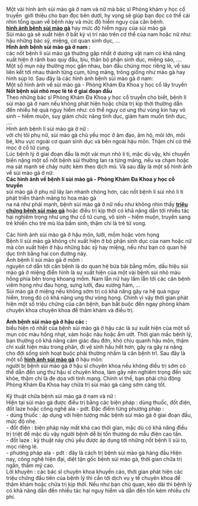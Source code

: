<p>Một vài hình ảnh sùi mào gà ở nam và nữ mà bác sĩ Phòng khám y học cổ truyền &nbsp;giới thiệu cho bạn đọc bên dưới, hy vọng sẽ giúp bạn đọc có thể cái nhìn tổng quan về bệnh này và mức độ hiểm nguy của căn bệnh.<br />
<a href="http://tribenhdongy.com/tong-hop-cac-hinh-anh-cua-benh-sui-mao-ga/"><strong>hình ảnh bệnh sùi mào gà</strong></a> hay mức độ hiểm nguy của sùi mào gà<br />
Sùi mào gà sẽ xuất hiện ở bất kỳ vị trí nào trên cơ thể của nam hoặc nữ như: hậu những bác sỹ, miệng, cơ quan sinh dục, &hellip;<br />
<strong>Hình ảnh bệnh sùi mào gà ở nam :</strong><br />
các nốt bệnh lí sùi mào gà thường gặp nhất ở dương vật nam có khả năng xuất hiện ở rãnh bao quy đầu, bìu, thân bộ phận sinh dục, miệng sáo, &hellip;. Một số mụn này thường mọc gần nhau, ban đầu chúng mọc riêng lẻ, về sau liên kết tới nhau thành từng cụm, từng mảng, trông giống như mào gà hay hình súp lơ. Sau đây là các hình ảnh bệnh sùi mào gà ở nam:<br />
Một số hình ảnh về sùi mào gà - Phòng Khám Đa Khoa y học cổ lây truyền<br />
<strong>Nốt bệnh sùi nhỏ mọc lẻ tẻ ở giai đoạn đầu</strong><br />
Theo những bác sĩ Phòng Khám Đa Khoa y học cổ truyền cho biết, bệnh lí sùi mào gà ở nam nếu không phát hiện hoặc chữa trị kịp thời thường dẫn đến nhiều hệ quả nguy hiểm như: có thể nguy cơ ung thư vùng kín hay vô sinh &ndash; hiếm muộn, suy giảm chức năng tình dục, giảm ham muốn tình dục, &hellip;.<br />
Hình ảnh bệnh lí sùi mào gà ở nữ :<br />
với chị tôi phụ nữ, sùi mào gà chủ yếu mọc ở âm đạo, âm hộ, môi lớn, môi bé, khu vực ngoài cơ quan sinh dục và bên ngoài hậu môn. Thậm chí có thể mọc ở cổ tử cung.<br />
Lúc bệnh lý ở giai đoạn đầu là một vài mụn nhỏ li ti, mặc dù vậy, khi chuyển biến nặng một số nốt bệnh sùi thường lan ra từng mảng, nếu va chạm hoặc ma sát mạnh sẽ chảy nước kèm theo dịch mủ. Và sau đây là một số hình ảnh về sùi mào gà ở nữ:<br />
<strong>Các hình ảnh về bệnh lí sùi mào gà - Phòng Khám Đa Khoa y học cổ truyền</strong>&nbsp;<br />
sùi mào gà ở phụ nữ lây lan nhanh chóng hơn, các nốt bệnh lí sùi nhỏ li ti phát triển thành mảng to hoa mào gà<br />
na ná như phái mạnh, bệnh sùi mào gà ở nữ nếu như không nhìn thấy <a href="http://tribenhdongy.com/trieu-chung-va-bieu-hien-cua-benh-sui-mao-ga/"><strong>triệu chứng bệnh sùi mào gà</strong></a>&nbsp;hoặc điều trị kịp thời có khả năng dẫn tới nhiều tác hại nghiêm trọng như ung thư cổ tử cung, vô sinh &ndash; hiếm muộn, truyền sang trẻ khiến cho trẻ mù lòa bẩm sinh, thậm chí là trẻ tử vong.</p>

<p>Các hình ảnh sùi mào gà ở hậu môn, lưỡi, mồm hoặc vòm họng<br />
Bệnh lí sùi mào gà không chỉ xuất hiện ở bộ phận sinh dục của nam hoặc nữ mà còn xuất hiện ở hậu những bác sỹ hay miệng, nếu như bạn có quan hệ dục tình bằng hai con đường này.<br />
Ảnh bệnh lí sùi mào gà ở mồm :<br />
nguyên cớ dẫn tới căn bệnh là do quan hệ bừa bãi bằng mồm, dấu hiệu sùi mào gà ở miệng điển hình là sự xuất hiện của một vài bệnh sùi nhỏ màu hồng phía bên trong khoang mồm. Nam lẫn nữ hay lầm lẫn tới các căn bệnh viêm họng như đau họng, sưng lưỡi, đau xương hàm, &hellip;<br />
Sùi mào gà ở miệng nếu không sớm trị có khả năng gây ra hệ quả nguy hiểm, trong đó có khả năng ung thư vòng họng. Chính vì vậy thời gian phát hiện một số triệu chứng của căn bệnh, bạn bắt buộc đến ngay phòng khám chuyên khoa chuyên khoa để thăm khám và điều trị.</p>

<p><strong>Ảnh bệnh sùi mào gà ở hậu các :</strong><br />
biểu hiện rõ nhất của bệnh sùi mào gà ở hậu các là sự xuất hiện của một số mụn cóc màu hồng nhạt, xám hoặc nâu hoặc ẩm ướt. Thời gian mắc bệnh lý, bạn thường có khả năng cảm giác đau đớn, khó chịu quanh hậu môn, thậm chí xuất hiện máu trong phân, đi vệ sinh hầu hết hơn, gây ra gây ra nặng cho đời sống sinh hoạt buộc phải thường nhầm là căn bệnh trĩ. Sau đây là một số <a href="http://tribenhdongy.com/tong-hop-cac-hinh-anh-cua-benh-sui-mao-ga/"><strong>hình ảnh sùi mào gà</strong></a> ở hậu môn:<br />
người bị bệnh sùi mào gà ở hậu sĩ chuyên khoa nếu không điều trị sớm có thể dẫn đến ung thư hậu sĩ chuyên khoa, làm gây nên nghiêm trọng đến sức khỏe, thậm chí là đe dọa với tính mạng. Chính vì thế, bạn phải chủ động Phòng Khám Đa Khoa hay chữa trị sùi mào gà càng sớm càng tốt.</p>

<p>Kỹ thuật chữa bệnh sùi mào gà ở nam và nữ :<br />
Hiện tại sùi mào gà được điều trị bằng các biện pháp : dùng thuốc, đốt điện, đốt laze hoặc công nghệ ala - pdt. Đặc điểm từng phương pháp :<br />
- dùng thuốc : áp dụng với hiện tượng mắc bệnh sùi mào gà ở giai đoạn đầu, mức độ nhẹ.<br />
- đốt điện : biện pháp này mất khá cao thời gian, mặc dù có khả năng điều trị triệt để mặc dù vậy người bệnh dễ bị tổn thương do mẫu điện cao tần.<br />
- đốt laze : kỹ thuật này chủ yếu được áp dụng tới những nốt bệnh lí sùi to, mọc riêng lẻ.<br />
- phương pháp ala - pdt : đây là cách trị bệnh sùi mào gà hàng đầu Hiện nay, công nghệ hiện đại, diệt tận gốc bệnh sùi mào gà, thời gian chữa trị ngắn, thẩm mỹ cao.<br />
Lời khuyên : các bác sĩ chuyên khoa khuyến cáo, thời gian phát hiện các triệu chứng đầu tiên của bệnh lý thì cần tới dịch vụ y tế chuyên khoa để thăm khám hoặc chữa trị kịp thời. Nếu như bạn chủ quan, kéo dài thì bệnh lý có khả năng dẫn đến nhiều tác hại nguy hiểm và dẫn đến tốn kém nhiều chi phí.</p>
